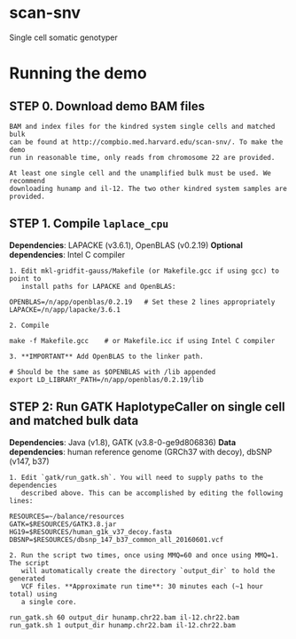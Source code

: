 # scan-snv
Single cell somatic genotyper

# Running the demo

## STEP 0. Download demo BAM files

    BAM and index files for the kindred system single cells and matched bulk
    can be found at http://compbio.med.harvard.edu/scan-snv/. To make the demo
    run in reasonable time, only reads from chromosome 22 are provided.

    At least one single cell and the unamplified bulk must be used. We recommend
    downloading hunamp and il-12. The two other kindred system samples are
    provided.

## STEP 1. Compile `laplace_cpu`

**Dependencies**: LAPACKE (v3.6.1), OpenBLAS (v0.2.19)
**Optional dependencies**: Intel C compiler

    1. Edit mkl-gridfit-gauss/Makefile (or Makefile.gcc if using gcc) to point to
       install paths for LAPACKE and OpenBLAS:

```
OPENBLAS=/n/app/openblas/0.2.19   # Set these 2 lines appropriately
LAPACKE=/n/app/lapacke/3.6.1
```
    2. Compile
```
make -f Makefile.gcc    # or Makefile.icc if using Intel C compiler
```

    3. **IMPORTANT** Add OpenBLAS to the linker path.

```
# Should be the same as $OPENBLAS with /lib appended
export LD_LIBRARY_PATH=/n/app/openblas/0.2.19/lib  
```


## STEP 2: Run GATK HaplotypeCaller on single cell and matched bulk data

**Dependencies**: Java (v1.8), GATK (v3.8-0-ge9d806836)
**Data dependencies**: human reference genome (GRCh37 with decoy), dbSNP (v147, b37)

    1. Edit `gatk/run_gatk.sh`. You will need to supply paths to the dependencies
       described above. This can be accomplished by editing the following lines:
```
RESOURCES=~/balance/resources
GATK=$RESOURCES/GATK3.8.jar
HG19=$RESOURCES/human_g1k_v37_decoy.fasta
DBSNP=$RESOURCES/dbsnp_147_b37_common_all_20160601.vcf
```
    2. Run the script two times, once using MMQ=60 and once using MMQ=1. The script
       will automatically create the directory `output_dir` to hold the generated
       VCF files. **Approximate run time**: 30 minutes each (~1 hour total) using
       a single core.
```
run_gatk.sh 60 output_dir hunamp.chr22.bam il-12.chr22.bam
run_gatk.sh 1 output_dir hunamp.chr22.bam il-12.chr22.bam
```
